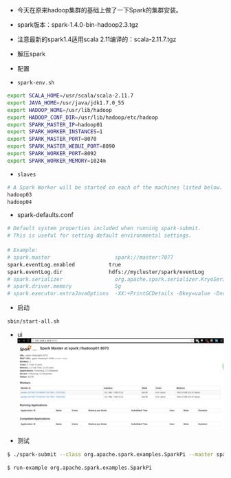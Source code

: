 - 今天在原来hadoop集群的基础上做了一下Spark的集群安装。
 - spark版本：spark-1.4.0-bin-hadoop2.3.tgz
 - 注意最新的spark1.4适用scala 2.11编译的：scala-2.11.7.tgz

- 解压spark

- 配置
 - `spark-env.sh`
```bash
export SCALA_HOME=/usr/scala/scala-2.11.7
export JAVA_HOME=/usr/java/jdk1.7.0_55
export HADOOP_HOME=/usr/lib/hadoop
export HADOOP_CONF_DIR=/usr/lib/hadoop/etc/hadoop
export SPARK_MASTER_IP=hadoop01
export SPARK_WORKER_INSTANCES=1
export SPARK_MASTER_PORT=8070
export SPARK_MASTER_WEBUI_PORT=8090
export SPARK_WORKER_PORT=8092
export SPARK_WORKER_MEMORY=1024m
```

 - `slaves`
```bash
# A Spark Worker will be started on each of the machines listed below.
hadoop03
hadoop04
```

 - spark-defaults.conf  
```bash
# Default system properties included when running spark-submit.
# This is useful for setting default environmental settings.

# Example:
# spark.master                     spark://master:7077
spark.eventLog.enabled           true
spark.eventLog.dir               hdfs://mycluster/spark/eventLog
# spark.serializer                 org.apache.spark.serializer.KryoSerializer
# spark.driver.memory              5g
# spark.executor.extraJavaOptions  -XX:+PrintGCDetails -Dkey=value -Dnumbers="one two three"
```

- 启动
```bash
sbin/start-all.sh
```

- ui
![图](img/spqrk_ui.png)


- 测试
```bash
$ ./spark-submit --class org.apache.spark.examples.SparkPi --master spark://hadoop01:8070 /usr/lib/spark-1.4.0-bin-hadoop2.3/lib/spark-examples-1.4.0-hadoop2.3.0.jar
```
```bash
$ run-example org.apache.spark.examples.SparkPi
```
